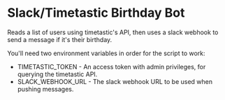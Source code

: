 # Slack/Timetastic Birthday Bot

Reads a list of users using timetastic's API, then uses a slack webhook to send a message if it's
their birthday.

You'll need two environment variables in order for the script to work:
* TIMETASTIC_TOKEN - An access token with admin privileges, for querying the timetastic API.
* SLACK_WEBHOOK_URL - The slack webhook URL to be used when pushing messages.